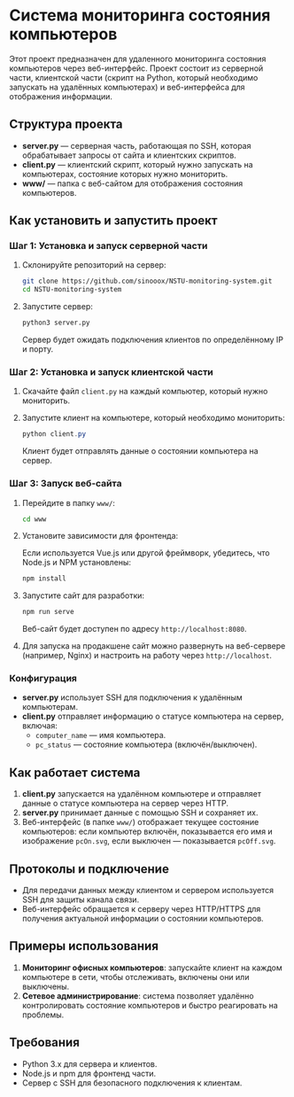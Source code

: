 # Система мониторинга состояния компьютеров

Этот проект предназначен для удаленного мониторинга состояния компьютеров через веб-интерфейс. Проект состоит из серверной части, клиентской части (скрипт на Python, который необходимо запускать на удалённых компьютерах) и веб-интерфейса для отображения информации.

## Структура проекта

- **server.py** — серверная часть, работающая по SSH, которая обрабатывает запросы от сайта и клиентских скриптов.
- **client.py** — клиентский скрипт, который нужно запускать на компьютерах, состояние которых нужно мониторить.
- **www/** — папка с веб-сайтом для отображения состояния компьютеров.

## Как установить и запустить проект

### Шаг 1: Установка и запуск серверной части

1. Склонируйте репозиторий на сервер:

    ```bash
    git clone https://github.com/sinooox/NSTU-monitoring-system.git
    cd NSTU-monitoring-system
    ```

2. Запустите сервер:

    ```bash
    python3 server.py
    ```

    Сервер будет ожидать подключения клиентов по определённому IP и порту.

### Шаг 2: Установка и запуск клиентской части

1. Скачайте файл `client.py` на каждый компьютер, который нужно мониторить.

2. Запустите клиент на компьютере, который необходимо мониторить:

    ```powershell
    python client.py
    ```

    Клиент будет отправлять данные о состоянии компьютера на сервер.

### Шаг 3: Запуск веб-сайта

1. Перейдите в папку `www/`:

    ```bash
    cd www
    ```

2. Установите зависимости для фронтенда:

    Если используется Vue.js или другой фреймворк, убедитесь, что Node.js и NPM установлены:

    ```bash
    npm install
    ```

3. Запустите сайт для разработки:

    ```bash
    npm run serve
    ```

    Веб-сайт будет доступен по адресу `http://localhost:8080`.

4. Для запуска на продакшене сайт можно развернуть на веб-сервере (например, Nginx) и настроить на работу через `http://localhost`.

### Конфигурация

- **server.py** использует SSH для подключения к удалённым компьютерам.
- **client.py** отправляет информацию о статусе компьютера на сервер, включая:
  - `computer_name` — имя компьютера.
  - `pc_status` — состояние компьютера (включён/выключен).
  
## Как работает система

1. **client.py** запускается на удалённом компьютере и отправляет данные о статусе компьютера на сервер через HTTP.
2. **server.py** принимает данные с помощью SSH и сохраняет их.
3. Веб-интерфейс (в папке `www/`) отображает текущее состояние компьютеров: если компьютер включён, показывается его имя и изображение `pcOn.svg`, если выключен — показывается `pcOff.svg`.

## Протоколы и подключение

- Для передачи данных между клиентом и сервером используется SSH для защиты канала связи.
- Веб-интерфейс обращается к серверу через HTTP/HTTPS для получения актуальной информации о состоянии компьютеров.

## Примеры использования

1. **Мониторинг офисных компьютеров**: запускайте клиент на каждом компьютере в сети, чтобы отслеживать, включены они или выключены.
2. **Сетевое администрирование**: система позволяет удалённо контролировать состояние компьютеров и быстро реагировать на проблемы.

## Требования

- Python 3.x для сервера и клиентов.
- Node.js и npm для фронтенд части.
- Сервер с SSH для безопасного подключения к клиентам.


